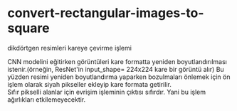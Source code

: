 # convert-rectangular-images-to-square
dikdörtgen resimleri kareye çevirme işlemi

CNN modelini eğitirken görüntüleri kare formatta yeniden boyutlandırılması istenir.(örneğin, ResNet'in input_shape= 224x224 kare bir görüntü alır) 
Bu yüzden resimi yeniden boyutlandırma yaparken bozulmaları önlemek için ön işlem olarak siyah pikseller ekleyip kare formata getirilir.    
Sıfır pikselli alanlar için evrişim işleminin çıktısı sıfırdır. Yani bu işlem ağırlıkları etkilemeyecektir.
